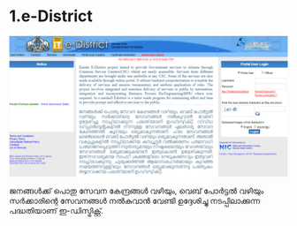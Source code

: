 # 1.e-District

![](../.gitbook/assets/edistrict-kerala.png)

ജനങ്ങള്‍ക്ക് പൊതു സേവന കേന്ദ്രങ്ങള്‍ വഴിയും, വെബ് പോര്‍ട്ടല്‍ വഴിയും സര്‍ക്കാരിന്റെ സേവനങ്ങള്‍ നല്‍കുവാന്‍ വേണ്ടി ഉദ്ദേശിച്ചു നടപ്പിലാക്കുന്ന പദ്ധതിയാണ് ഇ-ഡിസ്ട്രിക്റ്റ്.

